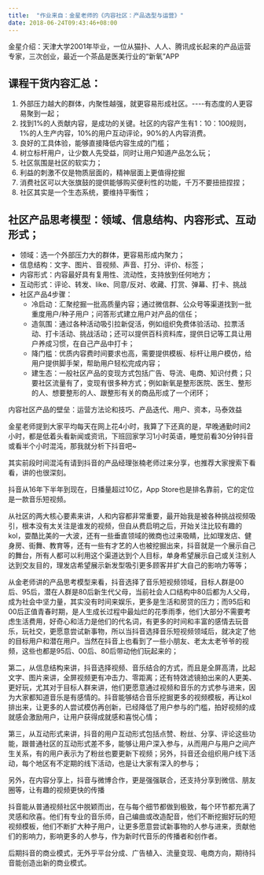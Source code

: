 ```yaml
---
title:  "作业来自：金星老师的《内容社区：产品选型与运营》"
date: 2018-06-24T09:43:46+08:00
---
```




金星介绍：天津大学2001年毕业，一位从猫扑、人人、腾讯成长起来的产品运营专家，三次创业，最近一个茶品是医美行业的“新氧”APP



## 课程干货内容汇总：

1. 外部压力越大的群体，内聚性越强，就更容易形成社区。----有态度的人更容易聚到一起；
2. 找到1%的人贡献内容，是成功的关键。社区的内容产生有1：10：100规则，1%的人生产内容，10%的用户互动评论，90%的人内容消费。
3. 良好的工具体验，能够直接降低内容生成的门槛；
4. 树立标杆用户，让少数人先受益，同时让用户知道产品怎么玩；
5. 社区氛围是社区的软实力；
6. 利益的刺激不仅是物质层面的，精神层面上更值得挖掘
7. 消费社区可以大张旗鼓的提供能够购买便利性的功能，千万不要扭扭捏捏；
8. 社区其实是一个生态系统，要维持平衡性；



## 社区产品思考模型：领域、信息结构、内容形式、互动形式；

- 领域：选一个外部压力大的群体，更容易形成内聚力；
- 信息结构：文字、图片、音视频、声音、打分、评价、标签；
- 内容形式：内容最好具有复用性、流动性，支持放到任何地方；
- 互动形式：评论、转发、like、同意/反对、收藏、打赏、弹幕、打卡、挑战
- 社区产品4步骤：
  - 冷启动：汇聚挖掘一批高质量内容；通过微信群、公众号等渠道找到一批重度用户/种子用户；问答形式建立用户对产品的信任；
  - 造氛围：通过各种活动吸引拉新促活，例如组织免费体验活动、拉票活动、打卡活动、挑战活动；还可以提供百科资料库，提供日记等工具让用户养成习惯，在自己产品中打卡；
  - 降门槛：优质内容费时间要求也高，需要提供模板、标杆让用户模仿，给用户提供脚手架，帮助用户轻松完成内容；
  - 建生态：一般社区产品的变现方式包括广告、导流、电商、知识付费；只要社区流量有了，变现有很多种方式；例如新氧是整形医院、医生、整形的人、想要整形的人、跟整形有关的商品形成了一个闭环；

内容社区产品的壁垒：运营方法论和技巧、产品迭代、用户、资本，马泰效益




金星老师提到大家平均每天在网上花4小时，我算了下还真的是，早晚通勤时间2小时，都是低着头看新闻或资讯，下班回家学习1小时英语，睡觉前看30分钟抖音或看半个小时混沌，那我就分析下抖音吧~

其实前段时间混沌有请到抖音的产品经理张楠老师过来分享，也推荐大家搜索下看看，讲的也很深刻。

抖音从16年下半年到现在，日播量超过10亿，App Store也是排名靠前，它的定位是一款音乐短视频。

从社区的两大核心要素来讲，人和内容都非常重要，最开始我是被各种挑战视频吸引，根本没有太关注是谁发的视频，但自从费启明之后，开始关注比较有趣的kol，耍酷比美的一大波，还有一些垂直领域的微商也过来吸睛，比如理发店、健身房、街舞、教育等，还有一些有才艺的人也被挖掘出来，抖音就是一个展示自己的舞台，所有人都可以利用这个渠道达到个人目标，单身希望展示自己或关注别人达到交友目的，理发店希望展示新发型吸引更多顾客并扩大自己的影响力等等；

从金老师讲的产品思考模型来看，抖音选择了音乐短视频领域，目标人群是00后、95后，潜在人群是80后新生代父母，当前社会人口结构中80后都为人父母，成为社会中坚力量，其实没有时间来娱乐，更多是生活和房贷的压力；而95后和00后正值青春时期，是人生成长过程中最灿烂的花季雨季，他们大部分不需要考虑生活费用，好奇心和活力是他们的代名词，有更多的时间和丰富的感情去玩音乐，玩社交，更愿意尝试新事物，所以当抖音选择音乐短视频领域后，就决定了他的目标用户和潜在用户。当然在抖音上也看到了一些小朋友、老太太老爷爷的视频，这些也都是95后、00后、80后带动他们玩起来的；

第二，从信息结构来讲，抖音选择视频、音乐结合的方式，而且是全屏高清，比起文字、图片来讲，全屏视频更有冲击力、零距离；还有特效滤镜拍出来的人更美、更好玩，尤其对于目标人群来讲，他们更愿意通过视频和音乐的方式参与进来，因为大家都知道音乐是有感情的。抖音能够结合音乐挖掘更多的视频模板，再让kol排出来，让更多的人尝试模仿再创新，已经降低了用户参与的门槛，拍好视频的成就感会激励用户，让用户获得成就感和喜悦心情；

第三，从互动形式来讲，抖音的用户互动形式包括点赞、粉丝、分享、评论这些功能，跟普通社区的互动形式差不多，能够让用户深入参与，从而用户与用户之间产生关系，有的用户表示为了粉丝也要更新下视频；另外，抖音还会组织用户线下活动，每个地区有不定期的线下活动，也是让大家有深入的参与；

另外，在内容分享上，抖音与微博合作，更是强强联合，还支持分享到微信、朋友圈等，让有趣的视频更快的传播

抖音能从普通视频社区中脱颖而出，在与每个细节都做到极致，每个环节都充满了灵感和欣喜。他们有专业的音乐师，自己编曲或改造配音，他们不断挖掘好玩的短视频模板，他们不断扩大种子用户，让更多愿意尝试新事物的人参与进来，贡献他们的影响力，影响更多的人参与，作为新时代音乐的传播者和创作者。

后期抖音的商业模式，无外乎平台分成、广告植入、流量变现、电商方向，期待抖音能创造出新的商业模式。

